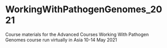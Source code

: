 # WorkingWithPathogenGenomes_2021
Course materials for the Advanced Courses Working With Pathogen Genomes course run virtually in Asia 10-14 May 2021

